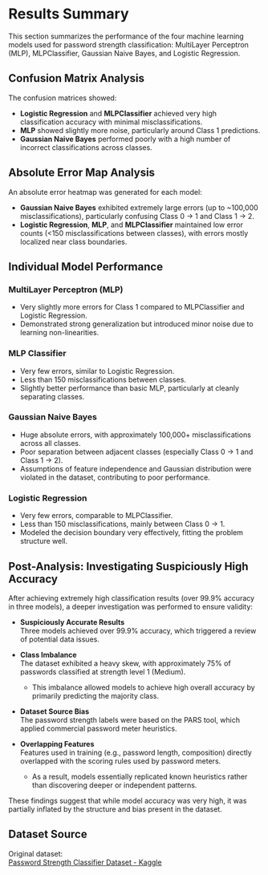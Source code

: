 # Results Summary

This section summarizes the performance of the four machine learning models used for password strength classification: MultiLayer Perceptron (MLP), MLPClassifier, Gaussian Naive Bayes, and Logistic Regression.

## Confusion Matrix Analysis

The confusion matrices showed:

- **Logistic Regression** and **MLPClassifier** achieved very high classification accuracy with minimal misclassifications.
- **MLP** showed slightly more noise, particularly around Class 1 predictions.
- **Gaussian Naive Bayes** performed poorly with a high number of incorrect classifications across classes.

## Absolute Error Map Analysis

An absolute error heatmap was generated for each model:

- **Gaussian Naive Bayes** exhibited extremely large errors (up to ~100,000 misclassifications), particularly confusing Class 0 → 1 and Class 1 → 2.
- **Logistic Regression**, **MLP**, and **MLPClassifier** maintained low error counts (<150 misclassifications between classes), with errors mostly localized near class boundaries.

## Individual Model Performance

### MultiLayer Perceptron (MLP)
- Very slightly more errors for Class 1 compared to MLPClassifier and Logistic Regression.
- Demonstrated strong generalization but introduced minor noise due to learning non-linearities.

### MLP Classifier
- Very few errors, similar to Logistic Regression.
- Less than 150 misclassifications between classes.
- Slightly better performance than basic MLP, particularly at cleanly separating classes.

### Gaussian Naive Bayes
- Huge absolute errors, with approximately 100,000+ misclassifications across all classes.
- Poor separation between adjacent classes (especially Class 0 → 1 and Class 1 → 2).
- Assumptions of feature independence and Gaussian distribution were violated in the dataset, contributing to poor performance.

### Logistic Regression
- Very few errors, comparable to MLPClassifier.
- Less than 150 misclassifications, mainly between Class 0 → 1.
- Modeled the decision boundary very effectively, fitting the problem structure well.

## Post-Analysis: Investigating Suspiciously High Accuracy

After achieving extremely high classification results (over 99.9% accuracy in three models), a deeper investigation was performed to ensure validity:

- **Suspiciously Accurate Results**  
  Three models achieved over 99.9% accuracy, which triggered a review of potential data issues.

- **Class Imbalance**  
  The dataset exhibited a heavy skew, with approximately 75% of passwords classified at strength level 1 (Medium).
  - This imbalance allowed models to achieve high overall accuracy by primarily predicting the majority class.

- **Dataset Source Bias**  
  The password strength labels were based on the PARS tool, which applied commercial password meter heuristics.

- **Overlapping Features**  
  Features used in training (e.g., password length, composition) directly overlapped with the scoring rules used by password meters.
  - As a result, models essentially replicated known heuristics rather than discovering deeper or independent patterns.

These findings suggest that while model accuracy was very high, it was partially inflated by the structure and bias present in the dataset.

## Dataset Source

Original dataset:  
[Password Strength Classifier Dataset - Kaggle](https://www.kaggle.com/datasets/bhavikbb/password-strength-classifier-dataset)
